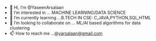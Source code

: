 - 👋 Hi, I’m @YaseenArsalaan
- 👀 I’m interested in ... MACHINE LEARNING/DATA SCIENCE
- 🌱 I’m currently learning ...B.TECH IN CSE: C,JAVA,PYTHON,SQL,HTML
- 💞️ I’m looking to collaborate on ... ML/AI based algorithms for data clustering
- 📫 How to reach me ...@yarsalaan@gmail.com

<!---
YaseenArsalaan/YaseenArsalaan is a ✨ special ✨ repository because its `README.md` (this file) appears on your GitHub profile.
You can click the Preview link to take a look at your changes.
--->
